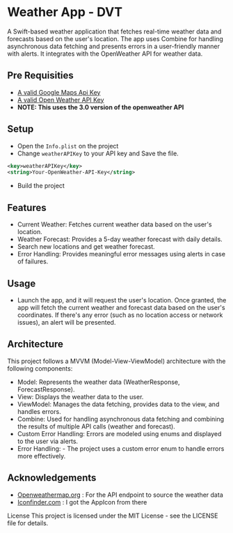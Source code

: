 # Weather App - DVT
A Swift-based weather application that fetches real-time weather data and forecasts based on the user's location. The app uses Combine for handling asynchronous data fetching and presents errors in a user-friendly manner with alerts. It integrates with the OpenWeather API for weather data.

## Pre Requisities
- [A valid Google Maps Api Key](https://developers.google.com/maps/documentation/android-sdk/get-api-key)
- [A valid Open Weather API Key](https://openweathermap.org/appid)
- **NOTE: This uses the 3.0 version of the openweather API**

## Setup
- Open the `Info.plist` on the project
- Change `weatherAPIKey` to your API key and Save the file.
```xml
<key>weatherAPIKey</key> 
<string>Your-OpenWeather-API-Key</string>
```
- Build the project

## Features
- Current Weather: Fetches current weather data based on the user's location.
- Weather Forecast: Provides a 5-day weather forecast with daily details.
- Search new locations and get weather forecast.
- Error Handling: Provides meaningful error messages using alerts in case of failures.

## Usage
- Launch the app, and it will request the user's location.
Once granted, the app will fetch the current weather and forecast data based on the user's coordinates.
If there's any error (such as no location access or network issues), an alert will be presented.

## Architecture
This project follows a MVVM (Model-View-ViewModel) architecture with the following components:

- Model: Represents the weather data (WeatherResponse, ForecastResponse).
- View: Displays the weather data to the user.
- ViewModel: Manages the data fetching, provides data to the view, and handles errors.
- Combine: Used for handling asynchronous data fetching and combining the results of multiple API calls (weather and forecast).
- Custom Error Handling: Errors are modeled using enums and displayed to the user via alerts.
- Error Handling: - The project uses a custom error enum to handle errors more effectively.

## Acknowledgements
- [Openweathermap.org](Openweathermap.org) : For the API endpoint to source the weather data
- [Iconfinder.com](Iconfinder.com ) : I got the AppIcon from there

License
This project is licensed under the MIT License - see the LICENSE file for details.
